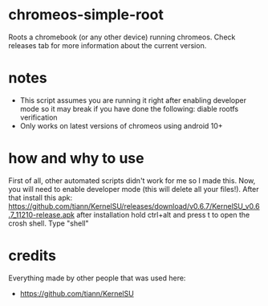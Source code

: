 # chromeos-simple-root
Roots a chromebook (or any other device) running chromeos. Check releases tab for more information about the current version. 
# notes
- This script assumes you are running it right after enabling developer mode so it may break if you have done the following: diable rootfs verification
- Only works on latest versions of chromeos using android 10+
# how and why to use
First of all, other automated scripts didn't work for me so I made this. Now, you will need to enable developer mode (this will delete all your files!). After that install this apk: https://github.com/tiann/KernelSU/releases/download/v0.6.7/KernelSU_v0.6.7_11210-release.apk after installation hold ctrl+alt and press t to open the crosh shell. Type "shell"
# credits
Everything made by other people that was used here:
- https://github.com/tiann/KernelSU